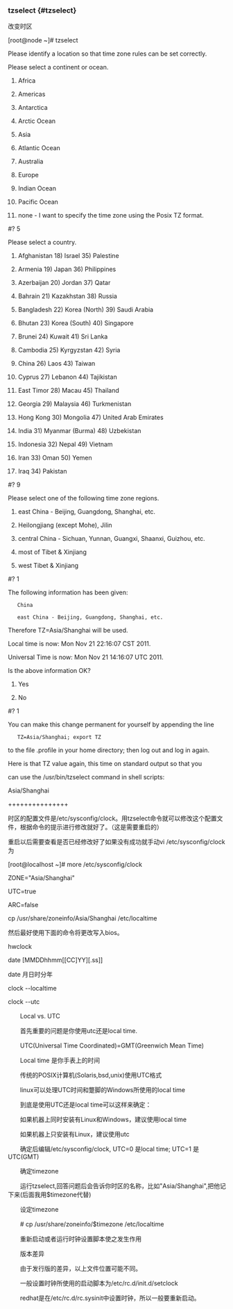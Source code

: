 ### tzselect {#tzselect}

改变时区

[root@node ~]# tzselect

Please identify a location so that time zone rules can be set correctly.

Please select a continent or ocean.

1) Africa

2) Americas

3) Antarctica

4) Arctic Ocean

5) Asia

6) Atlantic Ocean

7) Australia

8) Europe

9) Indian Ocean

10) Pacific Ocean

11) none - I want to specify the time zone using the Posix TZ format.

#? 5

Please select a country.

1) Afghanistan           18) Israel                35) Palestine

2) Armenia               19) Japan                 36) Philippines

3) Azerbaijan            20) Jordan                37) Qatar

4) Bahrain               21) Kazakhstan            38) Russia

5) Bangladesh            22) Korea (North)         39) Saudi Arabia

6) Bhutan                23) Korea (South)         40) Singapore

7) Brunei                24) Kuwait                41) Sri Lanka

8) Cambodia              25) Kyrgyzstan            42) Syria

9) China                 26) Laos                  43) Taiwan

10) Cyprus                27) Lebanon               44) Tajikistan

11) East Timor            28) Macau                 45) Thailand

12) Georgia               29) Malaysia              46) Turkmenistan

13) Hong Kong             30) Mongolia              47) United Arab Emirates

14) India                 31) Myanmar (Burma)       48) Uzbekistan

15) Indonesia             32) Nepal                 49) Vietnam

16) Iran                  33) Oman                  50) Yemen

17) Iraq                  34) Pakistan

#? 9

Please select one of the following time zone regions.

1) east China - Beijing, Guangdong, Shanghai, etc.

2) Heilongjiang (except Mohe), Jilin

3) central China - Sichuan, Yunnan, Guangxi, Shaanxi, Guizhou, etc.

4) most of Tibet &amp; Xinjiang

5) west Tibet &amp; Xinjiang

#? 1

The following information has been given:

       China

       east China - Beijing, Guangdong, Shanghai, etc.

Therefore TZ=Asia/Shanghai will be used.

Local time is now:      Mon Nov 21 22:16:07 CST 2011.

Universal Time is now:  Mon Nov 21 14:16:07 UTC 2011.

Is the above information OK?

1) Yes

2) No

#? 1

You can make this change permanent for yourself by appending the line

       TZ=Asia/Shanghai; export TZ

to the file .profile in your home directory; then log out and log in again.

Here is that TZ value again, this time on standard output so that you

can use the /usr/bin/tzselect command in shell scripts:

Asia/Shanghai

+++++++++++++++

时区的配置文件是/etc/sysconfig/clock。用tzselect命令就可以修改这个配置文件，根据命令的提示进行修改就好了。（这是需要重启的）

重启以后需要查看是否已经修改好了如果没有成功就手动vi /etc/sysconfig/clock 为

[root@localhost ~]# more /etc/sysconfig/clock

ZONE=&quot;Asia/Shanghai&quot;

UTC=true

ARC=false

cp /usr/share/zoneinfo/Asia/Shanghai /etc/localtime

然后最好使用下面的命令将更改写入bios。

hwclock

date [MMDDhhmm[[CC]YY][.ss]]

date  月日时分年

clock --localtime

clock --utc

　　Local vs. UTC

　　首先重要的问题是你使用utc还是local time.

　　UTC(Universal Time Coordinated)=GMT(Greenwich Mean Time)

　　Local time 是你手表上的时间

　　传统的POSIX计算机(Solaris,bsd,unix)使用UTC格式

　　linux可以处理UTC时间和蹩脚的Windows所使用的local time

　　到底是使用UTC还是local time可以这样来确定：

　　如果机器上同时安装有Linux和Windows，建议使用local time

　　如果机器上只安装有Linux，建议使用utc

　　确定后编辑/etc/sysconfig/clock, UTC=0 是local time; UTC=1 是UTC(GMT)

　　确定timezone

　　运行tzselect,回答问题后会告诉你时区的名称，比如&quot;Asia/Shanghai&quot;,把他记下来(后面我用$timezone代替)

　　设定timezone

　　# cp /usr/share/zoneinfo/$timezone /etc/localtime

　　重新启动或者运行时钟设置脚本使之发生作用

　　版本差异

　　由于发行版的差异，以上文件位置可能不同。

　　一般设置时钟所使用的启动脚本为/etc/rc.d/init.d/setclock

　　redhat是在/etc/rc.d/rc.sysinit中设置时钟，所以一般要重新启动。